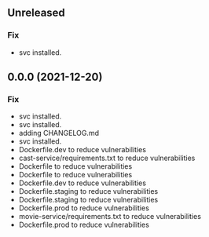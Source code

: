 ## Unreleased

### Fix

- svc installed.

## 0.0.0 (2021-12-20)

### Fix

- svc installed.
- svc installed.
- adding CHANGELOG.md
- svc installed.
- Dockerfile.dev to reduce vulnerabilities
- cast-service/requirements.txt to reduce vulnerabilities
- Dockerfile to reduce vulnerabilities
- Dockerfile to reduce vulnerabilities
- Dockerfile.dev to reduce vulnerabilities
- Dockerfile.staging to reduce vulnerabilities
- Dockerfile.staging to reduce vulnerabilities
- Dockerfile.prod to reduce vulnerabilities
- movie-service/requirements.txt to reduce vulnerabilities
- Dockerfile.prod to reduce vulnerabilities
